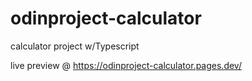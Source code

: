 # odinproject-calculator
 calculator project w/Typescript

 live preview @ https://odinproject-calculator.pages.dev/ 
